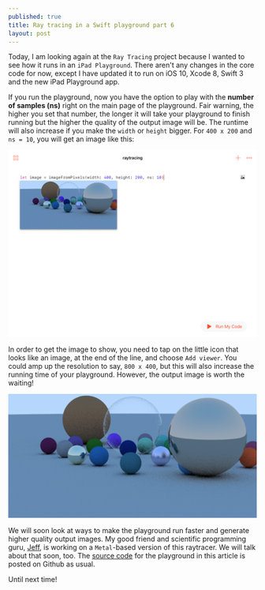 ```yaml
---
published: true
title: Ray tracing in a Swift playground part 6
layout: post
---
```

Today, I am looking again at the `Ray Tracing` project because I wanted to see how it runs in an `iPad Playground`. There aren't any changes in the core code for now, except I have updated it to run on iOS 10, Xcode 8, Swift 3 and the new iPad Playground app. 

If you run the playground, now you have the option to play with the __number of samples (ns)__ right on the main page of the playground. Fair warning, the higher you set that number, the longer it will take your playground to finish running but the higher the quality of the output image will be. The runtime will also increase if you make the `width` or `height` bigger. For `400 x 200` and `ns = 10`, you will get an image like this:

![alt text](https://github.com/MetalKit/images/raw/master/raytracing_01.png "1")

In order to get the image to show, you need to tap on the little icon that looks like an image, at the end of the line, and choose `Add viewer`. You could amp up the resolution to say, `800 x 400`, but this will also increase the running time of your playground. However, the output image is worth the waiting!

![alt text](https://github.com/MetalKit/images/raw/master/raytracing_02.png "2")

We will soon look at ways to make the playground run faster and generate higher quality output images. My good friend and scientific programming guru, [Jeff](https://twitter.com/hyperjeff/), is working on a `Metal`-based version of this raytracer. We will talk about that soon, too. The [source code](https://github.com/MetalKit/raytracing) for the playground in this article is posted on Github as usual.

Until next time!